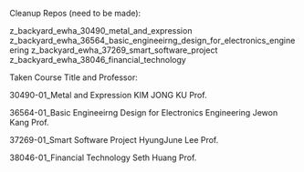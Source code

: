 Cleanup Repos (need to be made):

z_backyard_ewha_30490_metal_and_expression
z_backyard_ewha_36564_basic_engineeirng_design_for_electronics_engineering
z_backyard_ewha_37269_smart_software_project
z_backyard_ewha_38046_financial_technology


Taken Course Title and Professor:

30490-01_Metal and Expression
KIM JONG KU Prof.

36564-01_Basic Engineeirng Design for Electronics Engineering
Jewon Kang Prof.


37269-01_Smart Software Project
HyungJune Lee Prof.

38046-01_Financial Technology
Seth Huang Prof.

